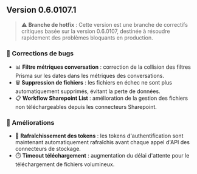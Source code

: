 ## Version 0.6.0107.1

> ⚠️ **Branche de hotfix** : Cette version est une branche de correctifs critiques basée sur la version 0.6.0107, destinée à résoudre rapidement des problèmes bloquants en production.

### 🐛 Corrections de bugs

- 📊 **Filtre métriques conversation** : correction de la collision des filtres Prisma sur les dates dans les métriques des conversations.
- 🗑️ **Suppression de fichiers** : les fichiers en échec ne sont plus automatiquement supprimés, évitant la perte de données.
- 📋 **Workflow Sharepoint List** : amélioration de la gestion des fichiers non téléchargeables depuis les connecteurs Sharepoint.

### 🔧 Améliorations

- 🔐 **Rafraîchissement des tokens** : les tokens d'authentification sont maintenant automatiquement rafraîchis avant chaque appel d'API des connecteurs de stockage.
- ⏱️ **Timeout téléchargement** : augmentation du délai d'attente pour le téléchargement de fichiers volumineux.
